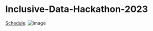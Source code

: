 # Inclusive-Data-Hackathon-2023
<ins>Schedule</ins>:
![image](https://github.com/yli12313/Inclusive-Data-Hackathon-2023/assets/7104719/157a1870-3686-411d-87a5-ed49945bf354)
